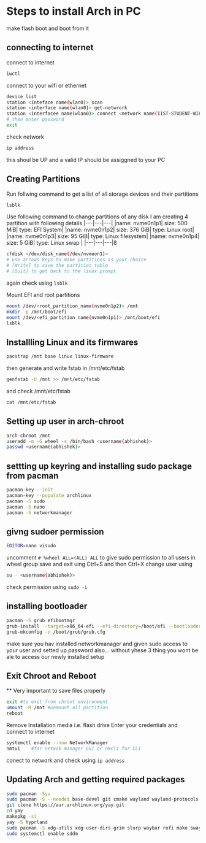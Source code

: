 # Steps to install Arch in PC
make flash boot and boot from it

## connecting to internet
connect to internet
  ```sh
  iwctl
  ```
connect to your wifi or ethernet
  ```sh
  device list
  station <inteface name(wlan0)> scan
  station <interface name(wlan0)> get-netwrork
  station <interfacee name(wlan0)> connect <network name(IIST-STUDENT-WIFI)>
  # then enter password
  exit
  ```
check network
  ```sh
  ip address
  ```
  this shoul be UP and a valid IP should be assiggned to your PC

## Creating Partitions
Run follwing command to get a list of all storage devices and their partitions
```sh
lsblk
```
Use following command to change partitions of any disk
I am creating 4 partition with following details
|---|---|---|
|name: nvme0n1p1| size: 500 MiB| type: EFI System| 
|name: nvme0n1p2| size: 376 GiB| type: Linux root|
|name: nvme0n1p3| size: 95  GiB| type: Linux filesystem|
|name: nvme0n1p4| size: 5   GiB| type: Linux swap |
|---|---|---|ß
```sh
cfdisk </dev/disk_name(/dev/nvmeon1)>
# use arrows keys to make partitions as your choice
# [Write] to save the partition table
# [Quit] to get back to the linux prompt
```
again check using ```lsblk```

Mount EFI and root partitions
```sh
mount /dev/<root_partition_name(nvme0n1p2)> /mnt
mkdir -p /mnt/boot/efi
mount /dev/<efi_partition name(nvme0n1p1)> /mnt/boot/efi
lsblk
``` 

## Installling Linux and its firmwares
```sh
pacstrap /mnt base linux linux-firmware
```
then generate and write fstab in /mnt/etc/fstab
```sh
genfstab -U /mnt >> /mnt/etc/fstab
```
and check /mnt/etc/fstab
```sh
cat /mnt/etc/fstab
```

## Setting up user in arch-chroot 
```sh
arch-chroot /mnt
useradd -m -G wheel -s /bin/bash <username(abhishek)>
passwd <username(abhishek)>
```
## settting up keyring and installing sudo package from pacman
```sh
pacman-key --init
pacman-key --populate archlinux
pacman -S sudo
pacman -S nano
pacman -S networkmanager
``` 

## givng sudoer permission
```sh
EDITOR=nano visudo
```
uncomment ```# %wheel ALL=(ALL) ALL``` to give sudo permission to all users in wheel group
save and exit uing Ctrl+S and then Ctrl+X 
change user using
```sh
su - <username(abhishek)>
```
check permission using ```sudo -i```

## installing bootloader
```sh
pacman -S grub efibootmgr
grub-install --target=x86_64-efi --efi-directory=/boot/efi --bootloader-id=GRUB
grub-mkconfig -o /boot/grub/grub.cfg
```

make sure you hav installed networkmanager and given sudo access to your user and setted up password also... without yhese 3 thing you wont be ale to access our newly installed setup

## Exit Chroot and Reboot
** Very important to save files properly
```sh
exit #to exit from chroot environment
umount -R /mnt #unmount all partition
reboot
```

Remove Installation media i.e. flash drive
Enter your credentials and connect to internet
```sh
systemctl enable --now NetworkManager
nmtui    #for netwok manager GUI or nmcli for CLI
```
conect to network and check using ```ip address```

## Updating Arch and getting required packages
```sh
sudo pacman -Syu
sudo pacman -S --needed base-devel git cmake wayland wayland-protocols xdg-desktop-portal-hyprland wlroots qt5-wayland qt6-wayland vulkan-icd-loader libglvnd
git clone https://aur.archlinux.org/yay.git
cd yay
makepkg -si
yay -S hyprland
sudo pacman -S xdg-utils xdg-user-dirs grim slurp waybar rofi mako swaylock swaybg sddm polkit-gnome
sudo systemctl enable sddm
```

